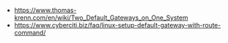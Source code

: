 - https://www.thomas-krenn.com/en/wiki/Two_Default_Gateways_on_One_System
- https://www.cyberciti.biz/faq/linux-setup-default-gateway-with-route-command/
